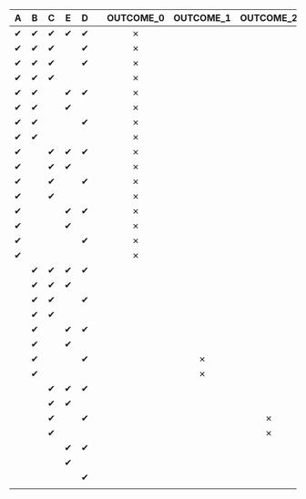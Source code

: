 | A | B | C | E | D |   | OUTCOME_0 | OUTCOME_1 | OUTCOME_2 | OUTCOME_3 | OUTCOME_4 | OUTCOME_5 |
|:-:|:-:|:-:|:-:|:-:|:-:|:-:|:-:|:-:|:-:|:-:|:-:|
| &#10004; | &#10004; | &#10004; | &#10004; | &#10004; | | &#10007; |   |   |   |   |   |
| &#10004; | &#10004; | &#10004; |   | &#10004; | | &#10007; |   |   |   |   |   |
| &#10004; | &#10004; | &#10004; |   | &#10004; | | &#10007; |   |   |   |   |   |
| &#10004; | &#10004; | &#10004; |   |   | | &#10007; |   |   |   |   |   |
| &#10004; | &#10004; |   | &#10004; | &#10004; | | &#10007; |   |   |   |   |   |
| &#10004; | &#10004; |   | &#10004; |   | | &#10007; |   |   |   |   |   |
| &#10004; | &#10004; |   |   | &#10004; | | &#10007; |   |   |   |   |   |
| &#10004; | &#10004; |   |   |   | | &#10007; |   |   |   |   |   |
| &#10004; |   | &#10004; | &#10004; | &#10004; | | &#10007; |   |   |   |   |   |
| &#10004; |   | &#10004; | &#10004; |   | | &#10007; |   |   |   |   |   |
| &#10004; |   | &#10004; |   | &#10004; | | &#10007; |   |   |   |   |   |
| &#10004; |   | &#10004; |   |   | | &#10007; |   |   |   |   |   |
| &#10004; |   |   | &#10004; | &#10004; | | &#10007; |   |   |   |   |   |
| &#10004; |   |   | &#10004; |   | | &#10007; |   |   |   |   |   |
| &#10004; |   |   |   | &#10004; | | &#10007; |   |   |   |   |   |
| &#10004; |   |   |   |   | | &#10007; |   |   |   |   |   |
|   | &#10004; | &#10004; | &#10004; | &#10004; | |   |   |   |   |   | &#10007; |
|   | &#10004; | &#10004; | &#10004; |   | |   |   |   | &#10007; |   |   |
|   | &#10004; | &#10004; |   | &#10004; | |   |   |   |   |   |   |
|   | &#10004; | &#10004; |   |   | |   |   |   | &#10007; |   |   |
|   | &#10004; |   | &#10004; | &#10004; | |   |   |   |   | &#10007; |   |
|   | &#10004; |   | &#10004; |   | |   |   |   |   | &#10007; |   |
|   | &#10004; |   |   | &#10004; | |   | &#10007; |   |   |   |   |
|   | &#10004; |   |   |   | |   | &#10007; |   |   |   |   |
|   |   | &#10004; | &#10004; | &#10004; | |   |   |   |   | &#10007; |   |
|   |   | &#10004; | &#10004; |   | |   |   |   |   | &#10007; |   |
|   |   | &#10004; |   | &#10004; | |   |   | &#10007; |   |   |   |
|   |   | &#10004; |   |   | |   |   | &#10007; |   |   |   |
|   |   |   | &#10004; | &#10004; | |   |   |   |   |   |   |
|   |   |   | &#10004; |   | |   |   |   |   |   |   |
|   |   |   |   | &#10004; | |   |   |   |   |   |   |
|   |   |   |   |   | |   |   |   |   |   |   |
